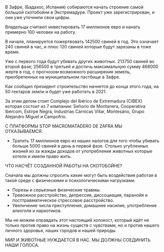 В Зафре, (Бадахос, Испания) собираются начать строение самой большой скотобойни в Экстремадуре. Проект уже зарегистрирован, и они уже уточнили свои цифры. 

Владельцы считают инвестировать 17 миллионов евро и нанать примерно 100 человек на работу. 

В начале, планируется пожертвовать 142500 свиней в год. Это означает 240 свиней в час, и плюс 120 свиней которые будут зарезаны в тоже время. 

Уже с первого года будут убивать других животных. 213750 свиней во второй фазе; 256500 в третьей и достичь максимальную сумму 468000 жертв в год, 
с прогнозом возможного расширения земель, приобретенных на муниципальном пастбище в Зафре.


Как сообщил президент строительство начнется до конца этого года, на 50 гектаров земли и будет уже работать в 2021. 

За этим делом стоит Complejo del Ibérico de Extremadura (CIBEX) которая состоит из 7 компании: Señorío de Montanera, Cooperativa Ibercom, Estirpe Negra, Industrias Cárnicas Villar, Montesano, Grupo Alejandro Miguel и Campofrío. 

С ПЛАТФОРМЫ STOP MACROMATADERO DE ZAFRA МЫ ОТКАЗЫВАЕМСЯ: 

- Тратить 17 миллионов евро из наших налогов для того чтобы убивать больше 5000 свиней в день в первой фазе. Столько угубленных жизней из за жажды доходов от употребления животных которые хотели и имели право жить.

ЧТО НАСЧЁТ СОЗДАННОЙ РАБОТЫ НА СКОТОБОЙНЕ?

Сначала мы должны спросить какие могут быть воздействия работая в такой среде с физическими и психологическими нагрузками. 

- Порезы и серьезные физические травмы.
- Тревожное расстройство, депрессия, диссоциация, паранойя и посттравматическое стрессовое расстройство.
- Увеличение числа преступления, домашнее насилие, употребление алкоголя и наркотиков. 

Мы не можем оправдать этот настоящий холокост, который идёт не только против право на жизнь существ с чувствами, но и против нашего личного здоровья, наших городов и нашей природы.

МИР И ЖИВОТНЫЕ НУЖДАЕТСЯ В НАС. МЫ ДОЛЖНЫ СОЕДИНИТЬ НАШИ ГОЛОСА.